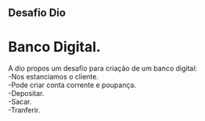 ## Desafio Dio

##

# Banco Digital.

A dio propos um desafio para criação de um banco digital: <br/>
-Nos estanciamos o cliente. <br/>
-Pode criar conta corrente e poupança. <br/>
-Depositar. <br/>
-Sacar. <br/>
-Tranferir. <br/>


